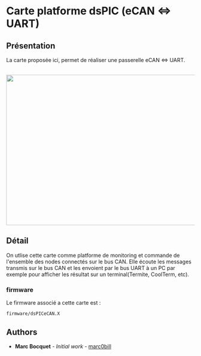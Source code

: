 # Carte platforme dsPIC (eCAN <=> UART)

## Présentation

La carte proposée ici, permet de réaliser une passerelle eCAN <=> UART.


<p align="center">
  <img width="598" height="403" src="https://github.com/marc0bill/RobotMT/blob/master/ressourceWikiReadme/IMG_3110.jpg">
</p>

## Détail
On utlise cette carte comme platforme de monitoring et commande de l'ensemble des nodes connectés sur le bus CAN. Elle écoute les messages transmis sur le bus CAN et les envoient par le bus UART à un PC par exemple pour afficher les résultat sur un terminal(Termite, CoolTerm, etc).



### firmware

Le firmware associé a cette carte est :

```
firmware/dsPICeCAN.X
```


## Authors

* **Marc Bocquet** - *Initial work* - [marc0bill](https://github.com/marc0bill)
